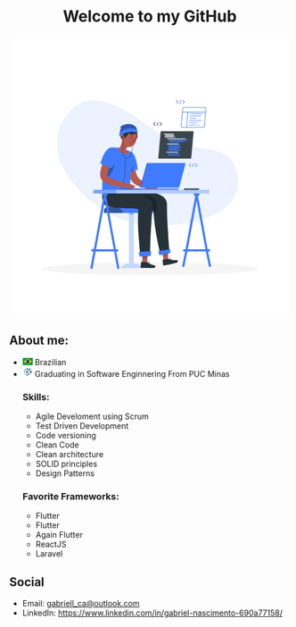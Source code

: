 # <center>Welcome to my GitHub</center>
<p align="center">
 <img width="500px" src="https://github.com/gncgabriel/gncgabriel/blob/main/Images/DevImage.png?raw=true"/>
</p>

## About me:
* <img width="18px" src="https://github.com/gncgabriel/gncgabriel/blob/main/Images/BrasilFlag.png?raw=true" /> Brazilian
* <img width="18px" src="https://github.com/gncgabriel/gncgabriel/blob/main/Images/ESLogo.png?raw=true" />  Graduating in Software Enginnering From PUC Minas
  ### Skills:
  * Agile Develoment using Scrum 
  * Test Driven Development
  * Code versioning
  * Clean Code
  * Clean architecture
  * SOLID principles
  * Design Patterns
  ### Favorite Frameworks:
  * Flutter
  * Flutter
  * Again Flutter
  * ReactJS
  * Laravel
## Social
* Email: gabriell_ca@outlook.com
* LinkedIn: https://www.linkedin.com/in/gabriel-nascimento-690a77158/

